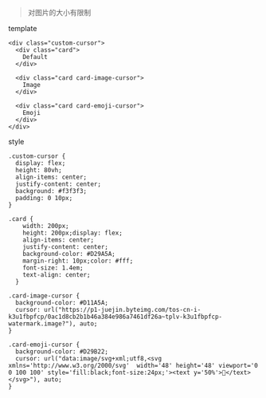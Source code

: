 > 对图片的大小有限制

template
    
    <div class="custom-cursor">
      <div class="card">
        Default
      </div>

      <div class="card card-image-cursor">
        Image
      </div>

      <div class="card card-emoji-cursor">
        Emoji
      </div>
    </div>
    
style

    .custom-cursor {
      display: flex;
      height: 80vh;
      align-items: center;
      justify-content: center;
      background: #f3f3f3;
      padding: 0 10px;
    }

    .card {
        width: 200px;
        height: 200px;display: flex;
        align-items: center;
        justify-content: center;
        background-color: #D29A5A;
        margin-right: 10px;color: #fff;
        font-size: 1.4em;
        text-align: center;
      }

    .card-image-cursor {
      background-color: #D11A5A;
      cursor: url("https://p1-juejin.byteimg.com/tos-cn-i-k3u1fbpfcp/0ac1d8cb2b1b46a384e986a7461df26a~tplv-k3u1fbpfcp-watermark.image?"), auto;
    }

    .card-emoji-cursor {
      background-color: #D29B22;
      cursor: url("data:image/svg+xml;utf8,<svg xmlns='http://www.w3.org/2000/svg'  width='48' height='48' viewport='0 0 100 100' style='fill:black;font-size:24px;'><text y='50%'>🚀</text></svg>"), auto;
    }
